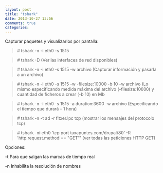 ```yaml
---
layout: post
title: "tshark"
date: 2013-10-27 13:56
comments: true
categories: 
---
```

Capturar paquetes y visualizarlos por pantalla: 

>\# tshark -n -i eth0 -s 1515 

>\# tshark -D (Ver las interfaces de red disponibles) 

>\# tshark -n -i eth0 -s 1515 -w archivo (Capturar información y pasarla a un archivo)

>\# tshark -n -i eth0 -s 1515 -w -filesize:10000 -b 10 -w archivo (Lo mismo especificando medida máxima del archivo (-filesize:10000) y cuantidad de ficheros a crear (-b 10) en Mb 

>\# tshark -n -i eth0 -s 1515 -a duration:3600 -w archivo (Especificando el tiempo que durará - 1 hora) 

>\# tshark -n -t ad -r fitxer.lpc tcp (mostrar los mensajes del protocolo tcp)

>\# tshark -ni eth0 'tcp port tuxapuntes.com/drupal/80' -R 'http.request.method == "GET"'  (ver todas las peticiones HTTP GET)

Opciones:

-t   Para que salgan las marcas de tiempo real

-n  Inhabilita la resolución de nombres

